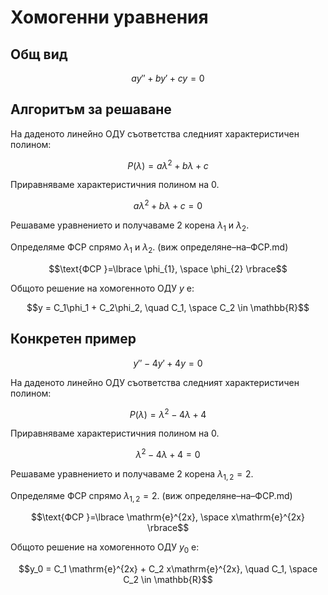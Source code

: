 # Хомогенни уравнения

## Общ вид

$$ay'' + by' + cy = 0$$

## Алгоритъм за решаване

На даденото линейно ОДУ съответства следният характеристичен полином:

$$P(\lambda) = a\lambda^2 + b\lambda + c$$

Приравняваме характеристичния полином на $0$.

$$a\lambda^2 + b\lambda + c = 0$$

Решаваме уравнението и получаваме 2 корена $\lambda_1$ и $\lambda_2$.

Определяме ФСР спрямо $\lambda_1$ и $\lambda_2$. (виж определяне–на–ФСР.md)

$$\text{ФСР }=\lbrace \phi_{1}, \space \phi_{2} \rbrace$$

Общото решение на хомогенното ОДУ $y$ е:

$$y = C_1\phi_1 + C_2\phi_2, \quad C_1, \space C_2 \in \mathbb{R}$$

## Конкретен пример

$$y'' - 4y' + 4y = 0$$

На даденото линейно ОДУ съответства следният характеристичен полином:

$$P(\lambda) = \lambda^2 -4 \lambda + 4$$

Приравняваме характеристичния полином на $0$.

$$\lambda^2 - 4\lambda + 4 = 0$$

Решаваме уравнението и получаваме 2 корена $\lambda_{1,2} = 2$.

Определяме ФСР спрямо $\lambda_{1,2} = 2$. (виж определяне–на–ФСР.md)

$$\text{ФСР }=\lbrace \mathrm{e}^{2x}, \space x\mathrm{e}^{2x} \rbrace$$

Общото решение на хомогенното ОДУ $y_0$ е:

$$y_0 = C_1 \mathrm{e}^{2x} + C_2 x\mathrm{e}^{2x}, \quad C_1, \space C_2 \in \mathbb{R}$$